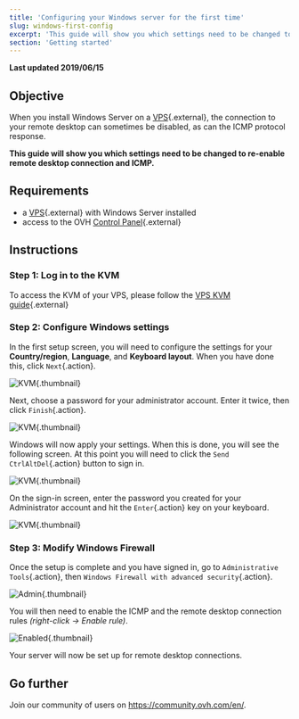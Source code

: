 ```yaml
---
title: 'Configuring your Windows server for the first time'
slug: windows-first-config
excerpt: 'This guide will show you which settings need to be changed to re-enable remote desktop connection and ICMP'
section: 'Getting started'
---
```


**Last updated 2019/06/15**

## Objective

When you install Windows Server on a [VPS]({ovh_www}/vps/){.external}, the connection to your remote desktop can sometimes be disabled, as can the ICMP protocol response.

**This guide will show you which settings need to be changed to re-enable remote desktop connection and ICMP.**

## Requirements

* a [VPS]({ovh_www}/vps/){.external} with Windows Server installed
* access to the OVH [Control Panel](https://ca.ovh.com/auth/?action=gotomanager&from=https://www.ovh.com/sg/&ovhSubsidiary=sg){.external}

## Instructions

### Step 1: Log in to the KVM

To access the KVM of your VPS, please follow the [VPS KVM guide](../use-kvm-for-vps/){.external}

### Step 2: Configure Windows settings

In the first setup screen, you will need to configure the settings for your **Country/region**, **Language**, and **Keyboard layout**. When you have done this, click `Next`{.action}.

![KVM](images/setup-03.png){.thumbnail}

Next, choose a password for your administrator account. Enter it twice, then click `Finish`{.action}.

![KVM](images/setup-04.png){.thumbnail}

Windows will now apply your settings. When this is done, you will see the following screen. At this point you will need to click the `Send CtrlAltDel`{.action} button to sign in.

![KVM](images/setup-05.png){.thumbnail}

On the sign-in screen, enter the password you created for your Administrator account and hit the `Enter`{.action} key on your keyboard.

![KVM](images/setup-06.png){.thumbnail}

### Step 3: Modify Windows Firewall

Once the setup is complete and you have signed in, go to `Administrative Tools`{.action}, then `Windows Firewall with advanced security`{.action}.

![Admin](images/windows4.png){.thumbnail}

You will then need to enable the ICMP and the remote desktop connection rules *(right-click -> Enable rule)*.

![Enabled](images/windows5.png){.thumbnail}

Your server will now be set up for remote desktop connections.

## Go further

Join our community of users on <https://community.ovh.com/en/>.

